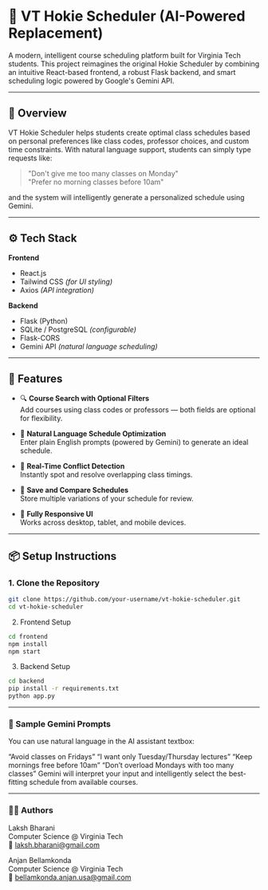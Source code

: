 # 🦃 VT Hokie Scheduler (AI-Powered Replacement)

A modern, intelligent course scheduling platform built for Virginia Tech students. This project reimagines the original Hokie Scheduler by combining an intuitive React-based frontend, a robust Flask backend, and smart scheduling logic powered by Google's Gemini API.

---

## 🎯 Overview

VT Hokie Scheduler helps students create optimal class schedules based on personal preferences like class codes, professor choices, and custom time constraints. With natural language support, students can simply type requests like:

> "Don't give me too many classes on Monday"  
> "Prefer no morning classes before 10am"  

and the system will intelligently generate a personalized schedule using Gemini.

---

## ⚙️ Tech Stack

**Frontend**  
- React.js  
- Tailwind CSS *(for UI styling)*  
- Axios *(API integration)*

**Backend**  
- Flask (Python)  
- SQLite / PostgreSQL *(configurable)*  
- Flask-CORS  
- Gemini API *(natural language scheduling)*

---

## 🚀 Features

- 🔍 **Course Search with Optional Filters**  
  Add courses using class codes or professors — both fields are optional for flexibility.

- 💬 **Natural Language Schedule Optimization**  
  Enter plain English prompts (powered by Gemini) to generate an ideal schedule.

- 🔄 **Real-Time Conflict Detection**  
  Instantly spot and resolve overlapping class timings.

- 💾 **Save and Compare Schedules**  
  Store multiple variations of your schedule for review.

- 📱 **Fully Responsive UI**  
  Works across desktop, tablet, and mobile devices.

---

## 📦 Setup Instructions

### 1. Clone the Repository
```bash
git clone https://github.com/your-username/vt-hokie-scheduler.git
cd vt-hokie-scheduler
```
2. Frontend Setup
```bash
cd frontend
npm install
npm start
```
3. Backend Setup
```bash
cd backend
pip install -r requirements.txt
python app.py
```

---

### 🧠 Sample Gemini Prompts

You can use natural language in the AI assistant textbox:

“Avoid classes on Fridays”
“I want only Tuesday/Thursday lectures”
“Keep mornings free before 10am”
“Don’t overload Mondays with too many classes”
Gemini will interpret your input and intelligently select the best-fitting schedule from available courses.

---

### 👨‍💻 Authors

Laksh Bharani <br>
Computer Science @ Virginia Tech <br>
📧 laksh.bharani@gmail.com <br>

Anjan Bellamkonda <br>
Computer Science @ Virginia Tech <br>
📧 bellamkonda.anjan.usa@gmail.com <br>

